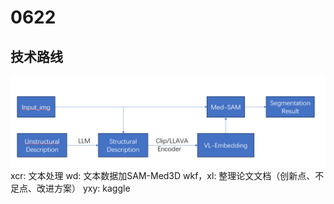 # 0622

## 技术路线
![alt text](技术路线.png)
xcr: 文本处理
wd: 文本数据加SAM-Med3D
wkf，xl: 整理论文文档（创新点、不足点、改进方案）
yxy: kaggle
